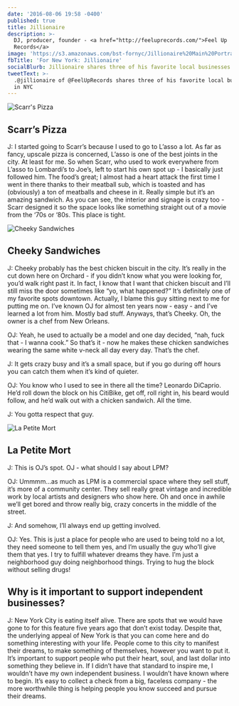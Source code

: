 ```yaml
---
date: '2016-08-06 19:58 -0400'
published: true
title: Jillionaire
description: >-
  DJ, producer, founder - <a href="http://feeluprecords.com/">Feel Up
  Records</a>
image: 'https://s3.amazonaws.com/bst-fornyc/Jillionaire%20Main%20Portrait.jpg'
fbTitle: 'For New York: Jillionaire'
socialBlurb: Jillionaire shares three of his favorite local businesses in NYC.
tweetText: >-
  .@jillionaire of @FeelUpRecords shares three of his favorite local businesses
  in NYC
---
```

![Scarr's Pizza](https://s3.amazonaws.com/bst-fornyc/Jillionaire%20Scarr's%20Pizza.jpg)
## Scarr’s Pizza
J: I started going to Scarr’s because I used to go to L’asso a lot. As far as fancy, upscale pizza is concerned, L’asso is one of the best joints in the city. At least for me. So when Scarr, who used to work everywhere from L’asso to Lombardi’s to Joe’s, left to start his own spot up - I basically just followed him. The food’s great; I almost had a heart attack the first time I went in there thanks to their meatball sub, which is toasted and has (obviously) a ton of meatballs and cheese in it. Really simple but it’s an amazing sandwich. As you can see, the interior and signage is crazy too - Scarr designed it so the space looks like something straight out of a movie from the ‘70s or ‘80s. This place is tight.

![Cheeky Sandwiches](https://s3.amazonaws.com/bst-fornyc/Jillionaire%20Cheeky%20Sandwiches.jpg)
## Cheeky Sandwiches
J: Cheeky probably has the best chicken biscuit in the city. It’s really in the cut down here on Orchard - if you didn’t know what you were looking for, you’d walk right past it. In fact, I know that I want that chicken biscuit and I’ll still miss the door sometimes like “yo, what happened?” It’s definitely one of my favorite spots downtown. Actually, I blame this guy sitting next to me for putting me on. I’ve known OJ for almost ten years now - easy - and I’ve learned a lot from him. Mostly bad stuff. Anyways, that’s Cheeky. Oh, the owner is a chef from New Orleans.

OJ: Yeah, he used to actually be a model and one day decided, “nah, fuck that - I wanna cook.” So that’s it - now he makes these chicken sandwiches wearing the same white v-neck all day every day. That’s the chef.

J: It gets crazy busy and it’s a small space, but if you go during off hours you can catch them when it’s kind of quieter.

OJ: You know who I used to see in there all the time? Leonardo DiCaprio. He’d roll down the block on his CitiBike, get off, roll right in, his beard would follow, and he’d walk out with a chicken sandwich. All the time.

J: You gotta respect that guy.

![La Petite Mort](https://s3.amazonaws.com/bst-fornyc/Jillionaire%20La%20Petite%20Mort.jpg)
## La Petite Mort
J: This is OJ’s spot. OJ - what should I say about LPM?

OJ: Ummmm…as much as LPM is a commercial space where they sell stuff, it’s more of a community center. They sell really great vintage and incredible work by local artists and designers who show here. Oh and once in awhile we’ll get bored and throw really big, crazy concerts in the middle of the street.

J: And somehow, I’ll always end up getting involved.

OJ: Yes. This is just a place for people who are used to being told no a lot, they need someone to tell them yes, and I’m usually the guy who’ll give them that yes. I try to fulfill whatever dreams they have. I’m just a neighborhood guy doing neighborhood things. Trying to hug the block without selling drugs!

## Why is it important to support independent businesses?
J: New York City is eating itself alive. There are spots that we would have gone to for this feature five years ago that don’t exist today. Despite that, the underlying appeal of New York is that you can come here and do something interesting with your life. People come to this city to manifest their dreams, to make something of themselves, however you want to put it. It’s important to support people who put their heart, soul, and last dollar into something they believe in. If I didn’t have that standard to inspire me, I wouldn’t have my own independent business. I wouldn’t have known where to begin. It’s easy to collect a check from a big, faceless company - the more worthwhile thing is helping people you know succeed and pursue their dreams.

